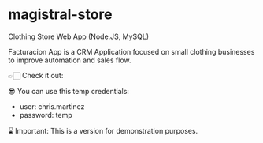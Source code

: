 # magistral-store
Clothing Store Web App (Node.JS, MySQL)

Facturacion App is a CRM Application focused on small clothing businesses to improve automation and sales flow.

👉🏻 Check it out: 

😎 You can use this temp credentials:
- user: chris.martinez
- password: temp

⌛️ Important: This is a version for demonstration purposes.
